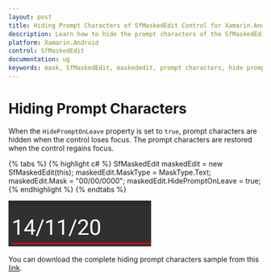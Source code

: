 ```yaml
---
layout: post
title: Hiding Prompt Characters of SfMaskedEdit Control for Xamarin.Android Platform
description: Learn how to hide the prompt characters of the SfMaskedEdit control when the control loses focus.
platform: Xamarin.Android
control: SfMaskedEdit
documentation: ug 
keywords: mask, SfMaskedEdit, maskededit, prompt characters, hide prompt, focus
---
```



# Hiding Prompt Characters

When the `HidePromptOnLeave` property is set to `true`, prompt characters are hidden when the control loses focus. The prompt characters are restored when the control regains focus.

{% tabs %}
{% highlight c# %}
SfMaskedEdit maskedEdit = new SfMaskedEdit(this);
maskedEdit.MaskType = MaskType.Text;
maskedEdit.Mask = "00/00/0000";
maskedEdit.HidePromptOnLeave = true;
{% endhighlight %}
{% endtabs %}

![Hiding Prompt Characters](SfMaskedEditImages/HPL.png)

You can download the complete hiding prompt characters sample from this [link](http://files2.syncfusion.com/Xamarin.Android/Samples/MaskedEdit_HidingPrompt.zip).
